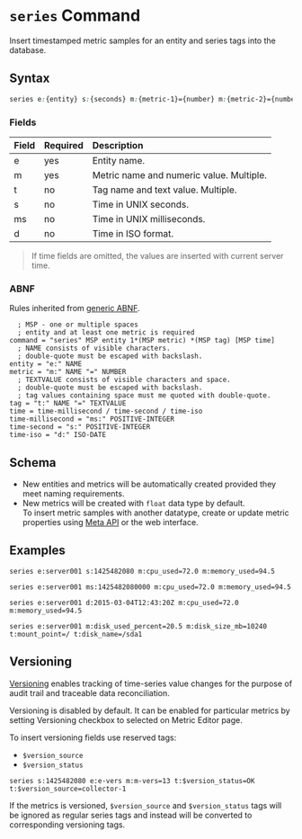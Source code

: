 # `series` Command

Insert timestamped metric samples for an entity and series tags into the database. 

## Syntax

```css
series e:{entity} s:{seconds} m:{metric-1}={number} m:{metric-2}={number} t:{tag-1}={value} t:{tag-2}={value}
```

### Fields

| **Field** | **Required** | **Description** |
|:---|:---|:---|
| e         | yes          | Entity name. |
| m         | yes          | Metric name and numeric value. Multiple. |
| t         | no           | Tag name and text value. Multiple. |
| s         | no           | Time in UNIX seconds. | 
| ms        | no           | Time in UNIX milliseconds. | 
| d         | no           | Time in ISO format. | 

> If time fields are omitted, the values are inserted with current server time.

### ABNF

Rules inherited from [generic ABNF](generic-abnf.md).

```properties
  ; MSP - one or multiple spaces
  ; entity and at least one metric is required
command = "series" MSP entity 1*(MSP metric) *(MSP tag) [MSP time]
  ; NAME consists of visible characters. 
  ; double-quote must be escaped with backslash.
entity = "e:" NAME
metric = "m:" NAME "=" NUMBER
  ; TEXTVALUE consists of visible characters and space. 
  ; double-quote must be escaped with backslash. 
  ; tag values containing space must me quoted with double-quote.
tag = "t:" NAME "=" TEXTVALUE
time = time-millisecond / time-second / time-iso
time-millisecond = "ms:" POSITIVE-INTEGER
time-second = "s:" POSITIVE-INTEGER
time-iso = "d:" ISO-DATE
```

## Schema

* New entities and metrics will be automatically created provided they meet naming requirements.
* New metrics will be created with `float` data type by default.<br>To insert metric samples with another datatype, create or update metric properties using [Meta API](/api/meta/metric/create-or-replace.md) or the web interface.

## Examples

```ls
series e:server001 s:1425482080 m:cpu_used=72.0 m:memory_used=94.5
```

```ls
series e:server001 ms:1425482080000 m:cpu_used=72.0 m:memory_used=94.5
```

```ls
series e:server001 d:2015-03-04T12:43:20Z m:cpu_used=72.0 m:memory_used=94.5
```

```ls
series e:server001 m:disk_used_percent=20.5 m:disk_size_mb=10240 t:mount_point=/ t:disk_name=/sda1
```

## Versioning


[Versioning](http://axibase.com/products/axibase-time-series-database/data-model/versioning/) enables tracking of time-series value changes for the purpose of audit trail and traceable data reconciliation.

Versioning is disabled by default. It can be enabled for particular metrics by setting Versioning checkbox to selected on Metric Editor page.

To insert versioning fields use reserved tags:

* `$version_source`
* `$version_status`

```ls
series s:1425482080 e:e-vers m:m-vers=13 t:$version_status=OK t:$version_source=collector-1
```

If the metrics is versioned,  `$version_source` and `$version_status` tags will be ignored as regular series tags and instead will be converted to corresponding versioning tags.

